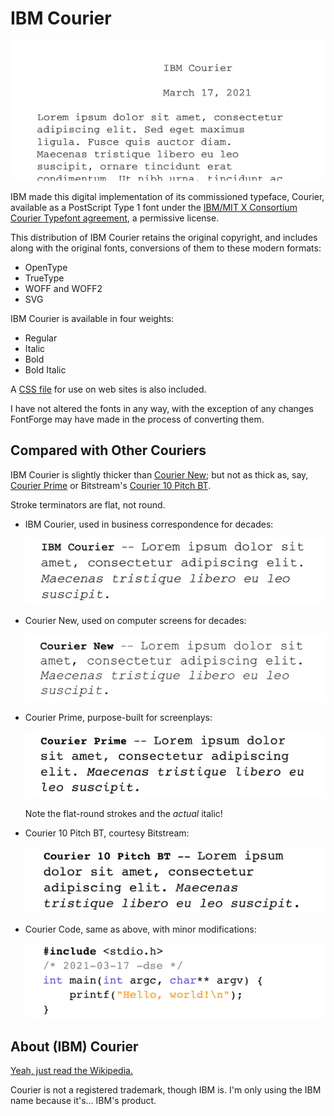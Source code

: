 # IBM Courier

![IBM Courier](images/ibm-courier.png)

IBM made this digital implementation of its commissioned typeface,
Courier, available as a PostScript Type 1 font under the [IBM/MIT X
Consortium Courier Typefont agreement](COPYRIGHT), a permissive
license.

This distribution of IBM Courier retains the original copyright, and
includes along with the original fonts, conversions of them to these
modern formats:

-   OpenType
-   TrueType
-   WOFF and WOFF2
-   SVG

IBM Courier is available in four weights:

-   Regular
-   Italic
-   Bold
-   Bold Italic

A [CSS file](fonts/IBM-Courier.css) for use on web sites is also
included.

I have not altered the fonts in any way, with the exception of any
changes FontForge may have made in the process of converting them.

## Compared with Other Couriers

IBM Courier is slightly thicker than [Courier
New](https://www.myfonts.com/fonts/mti/courier-new/); but not as thick
as, say, [Courier Prime](https://quoteunquoteapps.com/courierprime/)
or Bitstream's [Courier 10 Pitch
BT](https://www.myfonts.com/fonts/bitstream/courier-10-pitch/).

Stroke terminators are flat, not round.

-   IBM Courier, used in business correspondence for decades:

    ![IBM Courier](images/compare-ibm-courier.png)

-   Courier New, used on computer screens for decades:

    ![Courier New](images/compare-courier-new.png)

-   Courier Prime, purpose-built for screenplays:

    ![Courier Prime](images/compare-courier-prime.png)
    
    Note the flat-round strokes and the *actual* italic!

-   Courier 10 Pitch BT, courtesy Bitstream:

    ![Courier 10 Pitch BT](images/compare-courier-10-pitch-bt.png)

-   Courier Code, same as above, with minor modifications:

    ![Courier Code](images/compare-courier-code.png)

## About (IBM) Courier

[Yeah, just read the Wikipedia.](https://en.wikipedia.org/wiki/Courier_%28typeface%29)

Courier is not a registered trademark, though IBM is.  I'm only using
the IBM name because it's... IBM's product.
